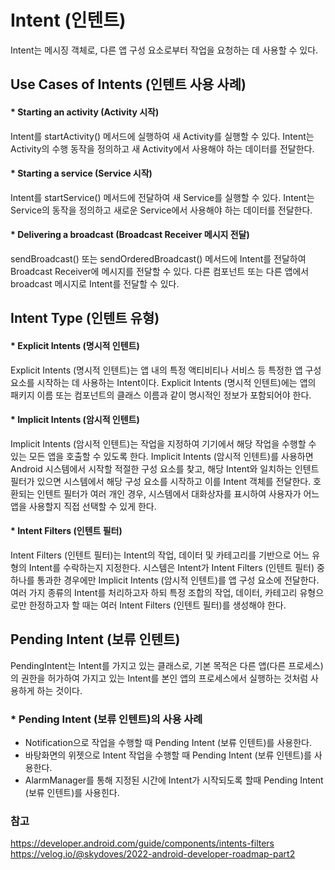 # Intent (인텐트)
Intent는 메시징 객체로, 다른 앱 구성 요소로부터 작업을 요청하는 데 사용할 수 있다. 
## Use Cases of Intents (인텐트 사용 사례)
#### * Starting an activity (Activity 시작)
Intent를 startActivity() 메서드에 실행하여 새 Activity를 실행할 수 있다. Intent는 Activity의 수행 동작을 정의하고 새 Activity에서 사용해야 하는 데이터를 전달한다.

#### * Starting a service (Service 시작)  
Intent를 startService() 메서드에 전달하여 새 Service를 실행할 수 있다. Intent는 Service의 동작을 정의하고 새로운 Service에서 사용해야 하는 데이터를 전달한다.

#### * Delivering a broadcast (Broadcast Receiver 메시지 전달)   
sendBroadcast() 또는 sendOrderedBroadcast() 메서드에 Intent를 전달하여 Broadcast Receiver에 메시지를 전달할 수 있다. 다른 컴포넌트 또는 다른 앱에서 broadcast 메시지로 Intent를 전달할 수 있다.

## Intent Type (인텐트 유형)
#### * Explicit Intents (명시적 인텐트)   
Explicit Intents (명시적 인텐트)는 앱 내의 특정 액티비티나 서비스 등 특정한 앱 구성 요소를 시작하는 데 사용하는 Intent이다. Explicit Intents (명시적 인텐트)에는 앱의 패키지 이름 또는 컴포넌트의 클래스 이름과 같이 명시적인 정보가 포함되어야 한다.

#### * Implicit Intents (암시적 인텐트)    
Implicit Intents (암시적 인텐트)는 작업을 지정하여 기기에서 해당 작업을 수행할 수 있는 모든 앱을 호출할 수 있도록 한다. Implicit Intents (암시적 인텐트)를 사용하면 Android 시스템에서 시작할 적절한 구성 요소를 찾고, 해당 Intent와 일치하는 인텐트 필터가 있으면 시스템에서 해당 구성 요소를 시작하고 이를 Intent 객체를 전달한다. 호환되는 인텐트 필터가 여러 개인 경우, 시스템에서 대화상자를 표시하여 사용자가 어느 앱을 사용할지 직접 선택할 수 있게 한다.
 
#### * Intent Filters (인텐트 필터)   
Intent Filters (인텐트 필터)는 Intent의 작업, 데이터 및 카테고리를 기반으로 어느 유형의 Intent를 수락하는지 지정한다. 시스템은 Intent가 Intent Filters (인텐트 필터) 중 하나를 통과한 경우에만 Implicit Intents (암시적 인텐트)를 앱 구성 요소에 전달한다. 여러 가지 종류의 Intent를 처리하고자 하되 특정 조합의 작업, 데이터, 카테고리 유형으로만 한정하고자 할 때는 여러 Intent Filters (인텐트 필터)를 생성해야 한다.

## Pending Intent (보류 인텐트)   
PendingIntent는 Intent를 가지고 있는 클래스로, 기본 목적은 다른 앱(다른 프로세스)의 권한을 허가하여 가지고 있는 Intent를 본인 앱의 프로세스에서 실행하는 것처럼 사용하게 하는 것이다.

### * Pending Intent (보류 인텐트)의 사용 사례
* Notification으로 작업을 수행할 때 Pending Intent (보류 인텐트)를 사용한다. 
* 바탕화면의 위젯으로 Intent 작업을 수행할 때 Pending Intent (보류 인텐트)를 사용한다.
* AlarmManager를 통해 지정된 시간에 Intent가 시작되도록 할때 Pending Intent (보류 인텐트)를 사용힌다.



### 참고
https://developer.android.com/guide/components/intents-filters   
https://velog.io/@skydoves/2022-android-developer-roadmap-part2   
